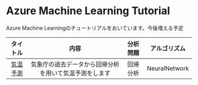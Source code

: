 # Azure Machine Learning Tutorial
Azure Machine Learningのチュートリアルをおいています。今後増える予定

|タイトル|内容|分析問題|アルゴリズム|
|:--:|:--:|:--:|:--:|
|[気温予測](./weather/README.md)|気象庁の過去データから回帰分析を用いて気温予測をします|回帰分析|NeuralNetwork|

<script async class="speakerdeck-embed" data-id="f2099f653fa54524986e9c7c7390dba0" data-ratio="1.77777777777778" src="//speakerdeck.com/assets/embed.js"></script>
